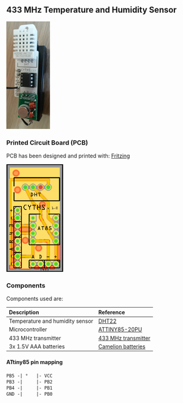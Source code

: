 ## 433 MHz Temperature and Humidity Sensor

![CYTHS](CYTHS.jpg?raw=true "CYTHS")

### Printed Circuit Board (PCB)

PCB has been designed and printed with: [Fritzing](http://fritzing.org)

![CYTHS-PCB](CYTHS-PCB.png?raw=true "CYTHS")

### Components

Components used are:

| Description                     | Reference                                                                                                         |
|:--------------------------------|:------------------------------------------------------------------------------------------------------------------|
| Temperature and humidity sensor | [DHT22](https://www.waveshare.com/wiki/DHT22_Temperature-Humidity_Sensor)                                         |
| Microcontroller                 | [ATTINY85-20PU](https://www.microchip.com/en-us/product/attiny85)                                                 |
| 433 MHz transmitter             | [433 MHz transmitter](https://microcontrollerslab.com/433mhz-rf-transmitter-module-pinout-examples-applications/) |
| 3x 1.5V AAA batteries           | [Camelion batteries](http://camelionbatteries.com/primary/plus.html)                                              |

#### ATtiny85 pin mapping

```
PB5 -| °   |- VCC
PB3 -|     |- PB2
PB4 -|     |- PB1
GND -|     |- PB0
```